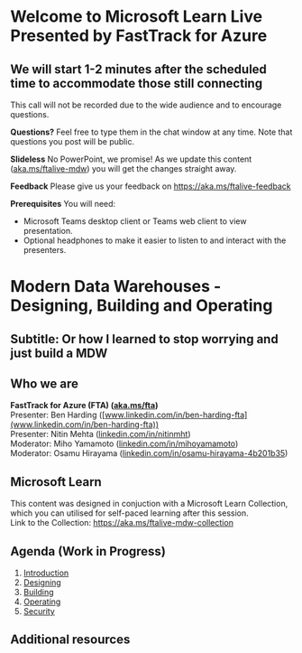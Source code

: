 # Welcome to Microsoft Learn Live </br> Presented by FastTrack for Azure <br/> 
## We will start 1-2 minutes after the scheduled time to accommodate those still connecting

This call will not be recorded due to the wide audience and to encourage questions.

**Questions?** Feel free to type them in the chat window at any time. Note that questions you post will be public.

**Slideless** No PowerPoint, we promise! As we update this content ([aka.ms/ftalive-mdw](aka.ms/ftalive-mdw)) you will get the changes straight away.

**Feedback** Please give us your feedback on https://aka.ms/ftalive-feedback

**Prerequisites**
You will need:
* Microsoft Teams desktop client or Teams web client to view presentation.
* Optional headphones to make it easier to listen to and interact with the presenters.

# Modern Data Warehouses - Designing, Building and Operating
## Subtitle: Or how I learned to stop worrying and just build a MDW
## Who we are
**FastTrack for Azure (FTA) ([aka.ms/fta](aka.ms/fta))** <br/>
Presenter: Ben Harding ([www.linkedin.com/in/ben-harding-fta](www.linkedin.com/in/ben-harding-fta)) <br/>
Presenter: Nitin Mehta ([linkedin.com/in/nitinmht](linkedin.com/in/nitinmht)) <br/>
Moderator: Miho Yamamoto ([linkedin.com/in/mihoyamamoto](linkedin.com/in/mihoyamamoto))<br/>
Moderator: Osamu Hirayama ([linkedin.com/in/osamu-hirayama-4b201b35](linkedin.com/in/osamu-hirayama-4b201b35))<br/>


## Microsoft Learn
This content was designed in conjuction with a Microsoft Learn Collection, which you can utilised for self-paced learning after this session. <br/>
Link to the Collection: https://aka.ms/ftalive-mdw-collection


## Agenda (Work in Progress)
1. [Introduction](./introduction.md)
1. [Designing](./designing.md)
1. [Building](./building.md)
1. [Operating](./operating.md)
1. [Security](./security.md)

## Additional resources